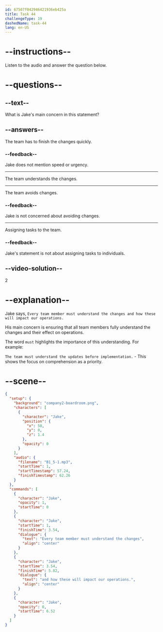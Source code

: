 ```yaml
---
id: 67507f042946421936eb425a
title: Task 44
challengeType: 19
dashedName: task-44
lang: en-US
---
```

<!-- (Audio) Jake: Every team member must understand the changes and how these will impact our operations. -->

# --instructions--

Listen to the audio and answer the question below.

# --questions--

## --text--

What is Jake's main concern in this statement?

## --answers--

The team has to finish the changes quickly.

### --feedback--

Jake does not mention speed or urgency. 

---

The team understands the changes.

---

The team avoids changes.

### --feedback--

Jake is not concerned about avoiding changes.

---

Assigning tasks to the team.

### --feedback--

Jake's statement is not about assigning tasks to individuals.

## --video-solution--

2

# --explanation--

Jake says, `Every team member must understand the changes and how these will impact our operations.` 

His main concern is ensuring that all team members fully understand the changes and their effect on operations.

The word `must` highlights the importance of this understanding. For example:

`The team must understand the updates before implementation.` - This shows the focus on comprehension as a priority.

# --scene--

```json
{
  "setup": {
    "background": "company2-boardroom.png",
    "characters": [
      {
        "character": "Jake",
        "position": {
          "x": 50,
          "y": 0,
          "z": 1.4
        },
        "opacity": 0
      }
    ],
    "audio": {
      "filename": "B1_5-1.mp3",
      "startTime": 1,
      "startTimestamp": 57.24,
      "finishTimestamp": 62.26
    }
  },
  "commands": [
    {
      "character": "Jake",
      "opacity": 1,
      "startTime": 0
    },
    {
      "character": "Jake",
      "startTime": 1,
      "finishTime": 3.54,
      "dialogue": {
        "text": "Every team member must understand the changes",
        "align": "center"
      }
    },
    {
      "character": "Jake",
      "startTime": 3.54,
      "finishTime": 5.82,
      "dialogue": {
        "text": "and how these will impact our operations.",
        "align": "center"
      }
    },
    {
      "character": "Jake",
      "opacity": 0,
      "startTime": 6.52
    }
  ]
}
```

